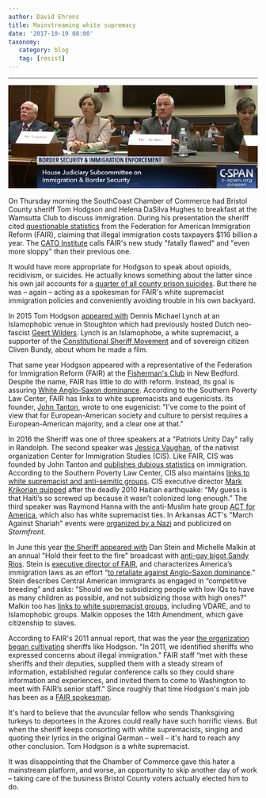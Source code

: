 ```yaml
---
author: David Ehrens
title: Mainstreaming white supremacy
date: '2017-10-19 08:00'
taxonomy:
   category: blog
   tag: [resist]
---
```

---

![](hodgson.jpg)

On Thursday morning the SouthCoast Chamber of Commerce had Bristol County sheriff Tom Hodgson and Helena DaSilva Hughes to breakfast at the Wamsutta Club to discuss immigration. During his presentation the sheriff cited [questionable statistics](https://fairus.org/issue/publications-resources/fiscal-burden-illegal-immigration-united-states-taxpayers) from the Federation for American Immigration Reform (FAIR), claiming that illegal immigration costs taxpayers \$116 billion a year. The [CATO Institute](https://www.cato.org/blog/fairs-fiscal-burden-illegal-immigration-study-fatally-flawed) calls FAIR's new study "fatally flawed" and "even more sloppy" than their previous one.

It would have more appropriate for Hodgson to speak about opioids, recidivism, or suicides. He actually knows something about the latter since his own jail accounts for a [quarter of all county prison suicides](https://www.bostonglobe.com/opinion/editorials/2017/05/28/suicides-plague-mass-county-jails/DERn8zFGhjiTSZNjk8p17O/story.html). But there he was – again – acting as a spokesman for FAIR's white supremacist immigration policies and conveniently avoiding trouble in his own backyard.

In 2015 Tom Hodgson [appeared with](http://stoughton.wickedlocal.com/article/20150505/NEWS/150507909) Dennis Michael Lynch at an Islamophobic venue in Stoughton which had previously hosted Dutch neo-fascist [Geert Wilders](http://forward.com/news/353234/clergy-protest-anti-islam-speakers-at-boston-synagogue/). Lynch is an Islamophobe, a white supremacist, a supporter of the [Constitutional Sheriff Movement](https://www.publicintegrity.org/2016/04/18/19568/army-set-our-nation-free) and of sovereign citizen Cliven Bundy, about whom he made a film.

That same year Hodgson appeared with a representative of the Federation for Immigration Reform (FAIR) at the [Fisherman's Club](http://redmassgroup.com/2015/03/immigration-forum-with-sheriff-tom-hodgson-federation-for-american-immigration-reform-fair/) in New Bedford. Despite the name, FAIR has little to do with reform. Instead, its goal is assuring [White Anglo-Saxon dominance](https://www.splcenter.org/fighting-hate/extremist-files/group/federation-american-immigration-reform). According to the Southern Poverty Law Center, FAIR has links to white supremacists and eugenicists. Its founder, [John Tanton](https://www.splcenter.org/fighting-hate/extremist-files/individual/john-tanton), wrote to one eugenicist: "I've come to the point of view that for European-American society and culture to persist requires a European-American majority, and a clear one at that."

In 2016 the Sheriff was one of three speakers at a "Patriots Unity Day" rally in Randolph. The second speaker was [Jessica Vaughan](http://imagine2050.newcomm.org/2017/10/02/cross-post-meet-jessica-vaughan-anti-immigrant-movements-representative-tomorrows-senate-judiciary-committee-hearing-daca/), of the nativist organization Center for Immigration Studies (CIS). Like FAIR, CIS was founded by John Tanton and [publishes dubious statistics](https://www.splcenter.org/fighting-hate/intelligence-report/2010/fudging-facts-look-cis-studies) on immigration. According to the Southern Poverty Law Center, CIS also maintains [links to white supremacist and anti-semitic groups](https://www.splcenter.org/hatewatch/2017/10/02/meet-jessica-vaughan-anti-immigrant-movement’s-representative-tomorrow’s-senate-judiciary). CIS executive director [Mark Krikorian quipped](https://www.dailykos.com/stories/2010/1/22/828950/-) after the deadly 2010 Haitian earthquake: “My guess is that Haiti’s so screwed up because it wasn’t colonized long enough.” The third speaker was Raymond Hanna with the anti-Muslim hate group [ACT for America](https://www.adl.org/education/resources/profiles/act-for-america), which also has white supremacist ties. In Arkansas ACT's "March Against Shariah" events were [organized by a Nazi](https://www.huffingtonpost.com/entry/anti-sharia-group-with-close-ties-to-trump-has-a-nazi-problem_us_59d2a231e4b048a44324852b) and publicized on *Stormfront*.

In June this year [the Sheriff appeared with](https://afr.net/podcasts/sandy-rios-in-the-morning/2017/june/live-from-the-hold-their-feet-to-the-fire-event-with-dan-stein-michelle-malkin-and-sheriff-hodgson/) Dan Stein and Michelle Malkin at an annual "Hold their feet to the fire" broadcast with [anti-gay bigot Sandy Rios](https://www.splcenter.org/hatewatch/2017/07/07/trump-adviser-hate-group-leaders-and-anti-immigrant-politicians-attend-fair’s-hold-their). Stein is [executive director of FAIR](https://www.splcenter.org/fighting-hate/extremist-files/individual/dan-stein), and characterizes America’s immigration laws as an effort “[to retaliate against Anglo-Saxon dominance](https://www.splcenter.org/fighting-hate/extremist-files/individual/dan-stein).” Stein describes Central American immigrants as engaged in “competitive breeding” and asks: "Should we be subsidizing people with low IQs to have as many children as possible, and not subsidizing those with high ones?" Malkin too has [links to white supremacist groups](https://www.huffingtonpost.com/alex-koppelman/michelle-malkins-white-su_b_20873.html), including VDARE, and to Islamophobic groups. Malkin opposes the 14th Amendment, which gave citizenship to slaves.

According to FAIR's 2011 annual report, that was the year [the organization began cultivating](http://imagine2050.newcomm.org/wp-content/uploads/2017/07/Crossing-the-Line_FINAL.pdf) sheriffs like Hodgson. "In 2011, we identified sheriffs who expressed concerns about illegal immigration." FAIR staff “met with these sheriffs and their deputies, supplied them with a steady stream of information, established regular conference calls so they could share information and experiences, and invited them to come to Washington to meet with FAIR’s senior staff.” Since roughly that time Hodgson's main job has been as a [FAIR spokesman](http://imagine2050.newcomm.org/resources/crossing-line-u-s-sheriffs-colluding-anti-immigrant-movement/).

It's hard to believe that the avuncular fellow who sends Thanksgiving turkeys to deportees in the Azores could really have such horrific views. But when the sheriff keeps consorting with white supremacists, singing and quoting their lyrics in the original German – well – it's hard to reach any other conclusion. Tom Hodgson is a white supremacist.

It was disappointing that the Chamber of Commerce gave this hater a mainstream platform, and worse, an opportunity to skip another day of work – taking care of the business Bristol County voters actually elected him to do.

